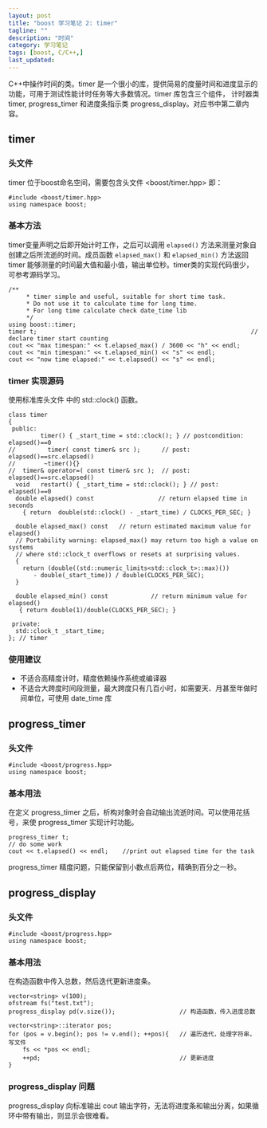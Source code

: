 ```yaml
---
layout: post
title: "boost 学习笔记 2: timer"
tagline: ""
description: "时间"
category: 学习笔记
tags: [boost, C/C++,]
last_updated: 
---
```


C++中操作时间的类。timer 是一个很小的库，提供简易的度量时间和进度显示的功能，可用于测试性能计时任务等大多数情况。timer 库包含三个组件， 计时器类 timer, progress_timer 和进度条指示类 progress_display。对应书中第二章内容。

## timer
### 头文件

timer 位于boost命名空间，需要包含头文件 <boost/timer.hpp> 即：

	#include <boost/timer.hpp>
	using namespace boost;

### 基本方法
timer变量声明之后即开始计时工作，之后可以调用 `elapsed()` 方法来测量对象自创建之后所流逝的时间。成员函数 `elapsed_max()` 和 `elapsed_min()` 方法返回 timer 能够测量的时间最大值和最小值，输出单位秒。timer类的实现代码很少，可参考源码学习。

	/**
		 * timer simple and useful, suitable for short time task.
		 * Do not use it to calculate time for long time.
		 * For long time calculate check date_time lib
		 */
	using boost::timer;
	timer t;															// declare timer start counting
	cout << "max timespan:" << t.elapsed_max() / 3600 << "h" << endl;
	cout << "min timespan:" << t.elapsed_min() << "s" << endl;
	cout << "now time elapsed:" << t.elapsed() << "s" << endl;

### timer 实现源码
使用标准库头文件 <ctime> 中的 std::clock() 函数。

    class timer
    {
     public:
             timer() { _start_time = std::clock(); } // postcondition: elapsed()==0
    //         timer( const timer& src );      // post: elapsed()==src.elapsed()
    //        ~timer(){}
    //  timer& operator=( const timer& src );  // post: elapsed()==src.elapsed()
      void   restart() { _start_time = std::clock(); } // post: elapsed()==0
      double elapsed() const                  // return elapsed time in seconds
        { return  double(std::clock() - _start_time) / CLOCKS_PER_SEC; }

      double elapsed_max() const   // return estimated maximum value for elapsed()
      // Portability warning: elapsed_max() may return too high a value on systems
      // where std::clock_t overflows or resets at surprising values.
      {
        return (double((std::numeric_limits<std::clock_t>::max)())
           - double(_start_time)) / double(CLOCKS_PER_SEC); 
      }

      double elapsed_min() const            // return minimum value for elapsed()
       { return double(1)/double(CLOCKS_PER_SEC); }

     private:
      std::clock_t _start_time;
    }; // timer

### 使用建议

- 不适合高精度计时，精度依赖操作系统或编译器
- 不适合大跨度时间段测量，最大跨度只有几百小时，如需要天、月甚至年做时间单位，可使用 date_time 库

## progress_timer

### 头文件

	#include <boost/progress.hpp>
	using namespace boost;

### 基本用法

在定义 progress_timer 之后，析构对象时会自动输出流逝时间。可以使用花括号，来使 progress_timer 实现计时功能。

    progress_timer t;
    // do some work
    cout << t.elapsed() << endl;	//print out elapsed time for the task

progress_timer 精度问题，只能保留到小数点后两位，精确到百分之一秒。

## progress_display

### 头文件

	#include <boost/progress.hpp>
	using namespace boost;

### 基本用法
在构造函数中传入总数，然后迭代更新进度条。

    vector<string> v(100);
    ofstream fs("test.txt");
    progress_display pd(v.size());					// 构造函数，传入进度总数

    vector<string>::iterator pos;
    for (pos = v.begin(); pos != v.end(); ++pos){	// 遍历迭代，处理字符串，写文件
        fs << *pos << endl;
        ++pd;										// 更新进度
    }

### progress_display 问题

progress_display 向标准输出 cout 输出字符，无法将进度条和输出分离，如果循环中带有输出，则显示会很难看。